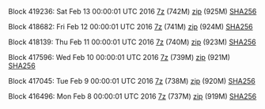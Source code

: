 Block 419236: Sat Feb 13 00:00:01 UTC 2016 [7z](https://transfer.sh/pQwRQ/bootstrap.dat.20160213.7z) (742M) [zip](https://transfer.sh/L1ELA/bootstrap.dat.20160213.zip) (925M) [SHA256](https://transfer.sh/1oB0A/sha256.txt)

Block 418682: Fri Feb 12 00:00:01 UTC 2016 [7z](https://transfer.sh/gnvwy/bootstrap.dat.20160212.7z) (741M) [zip](https://transfer.sh/nVLvp/bootstrap.dat.20160212.zip) (924M) [SHA256](https://transfer.sh/Iid2X/sha256.txt)

Block 418139: Thu Feb 11 00:00:01 UTC 2016 [7z](https://transfer.sh/wOjou/bootstrap.dat.20160211.7z) (740M) [zip]() (923M) [SHA256](https://transfer.sh/ox2rV/sha256.txt)

Block 417596: Wed Feb 10 00:00:01 UTC 2016 [7z](https://transfer.sh/gGxco/bootstrap.dat.20160210.7z) (739M) [zip](https://transfer.sh/Op6Ry/bootstrap.dat.20160210.zip) (921M) [SHA256](https://transfer.sh/13GFlY/sha256.txt)

Block 417045: Tue Feb  9 00:00:01 UTC 2016 [7z](https://transfer.sh/3yWRy/bootstrap.dat.20160209.7z) (738M) [zip]() (920M) [SHA256](https://transfer.sh/xrpcj/sha256.txt)

Block 416496: Mon Feb  8 00:00:01 UTC 2016 [7z]() (737M) [zip](https://transfer.sh/U5LI5/bootstrap.dat.20160208.zip) (919M) [SHA256](https://transfer.sh/102WZ6/sha256.txt)
